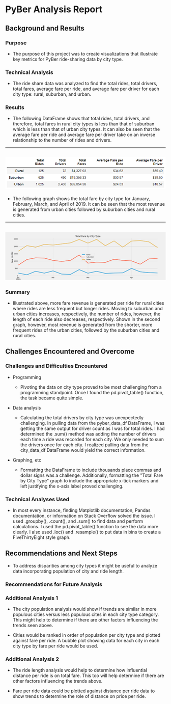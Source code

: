 # PyBer Analysis Report

## Background and Results

### Purpose
  - The purpose of this project was to create visualizations that illustrate key metrics for PyBer ride-sharing data by city type.

### Technical Analysis
  - The ride share data was analyzed to find the total rides, total drivers, total fares, average fare per ride, and average fare per driver for each city type: rural, suburban, and urban.

### Results
  - The following DataFrame shows that total rides, total drivers, and therefore, total fares in rural city types is less than that of suburban which is less than that of urban city types.  It can also be seen that the average fare per ride and average fare per driver take on an inverse relationship to the number of rides and drivers. 
---
![Results DataFrame](analysis/Challenge_DataFrame.png)
---
  - The following graph shows the total fare by city type for January, February, March, and April of 2019.  It can be seen that the most revenue is generated from urban cities followed by suburban cities and rural cities.
---
![Results_Figure](analysis/Challenge_Fig.png)
---
### Summary
  - Illustrated above, more fare revenue is generated per ride for rural cities where rides are less frequent but longer rides.  Moving to suburban and urban cities increases, respectively, the number of rides, however, the length of each ride also decreases, respectively.  Shown in the second graph, however, most revenue is generated from the shorter, more frequent rides of the urban cities, followed by the suburban cities and rural cities.

## Challenges Encountered and Overcome

### Challenges and Difficulties Encountered

* Programming
  - Pivoting the data on city type proved to be most challenging from a programming standpoint.  Once I found the pd.pivot_table() function, the task became quite simple.
  
* Data analysis
  - Calculating the total drivers by city type was unexpectedly challenging.  In pulling data from the pyber_data_df DataFrame, I was getting the same output for driver count as I was for total rides.  I had determined the .sum() method was adding the number of drivers each time a ride was recorded for each city.  We only needed to sum the drivers once for each city.  I realized pulling data from the city_data_df DataFrame would yield the correct information.

* Graphing, etc
  - Formatting the DataFrame to include thousands place commas and dollar signs was a challenge.  Additionally, formatting the "Total Fare by City Type" graph to include the appropriate x-tick markers and left justifying the x-axis label proved challenging.

### Technical Analyses Used
  - In most every instance, finding Matplotlib documentation, Pandas documentation, or information on Stack Overflow solved the issue.  I used .groupby(), .count(), and .sum() to find data and perform calculations.  I used the pd.pivot_table() function to see the data more clearly.  I also used .loc() and .resample() to put data in bins to create a FiveThirtyEight style graph.

## Recommendations and Next Steps
  - To address disparities among city types it might be useful to analyze data incorporating population of city and ride length.

### Recommendations for Future Analysis

### Additional Analysis 1

* The city population analysis would show if trends are similar in more populous cities versus less populous cites in each city type category.  This might help to determine if there are other factors influencing the trends seen above.

* Cities would be ranked in order of population per city type and plotted against fare per ride.  A bubble plot showing data for each city in each city type by fare per ride would be used.

### Additional Analysis 2

* The ride length analysis would help to determine how influential distance per ride is on total fare.  This too will help determine if there are other factors influencing the trends above.

* Fare per ride data could be plotted against distance per ride data to show trends to determine the role of distance on price per ride.
